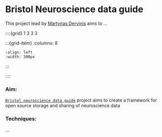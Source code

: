 # Bristol Neuroscience data guide

This project lead by [Martynas Dervinis](../our-team/members/martynasdervinis) aims to ...


::::{grid} 1 3 3 3

:::{grid-item}
:columns: 8
```{image} ../img/projects/bndg.png 
:align: left
:width: 300px
```
:::

::::



### Aim:
[`Bristol neuroscience data guide`](https://dervinism.github.io/bristol-neuroscience-data-guide/intro.html) project aims to create a framework for open source storage and sharing of neuroscience data   

### Techniques:
...

